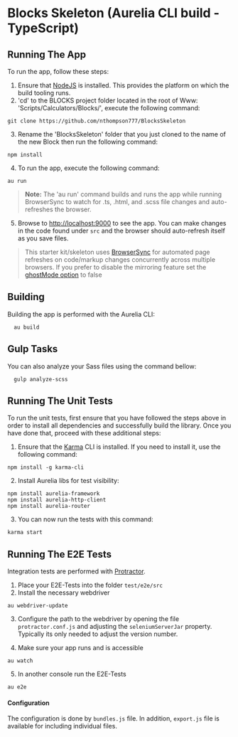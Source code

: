 # Blocks Skeleton (Aurelia CLI build - TypeScript)

## Running The App

To run the app, follow these steps:

1. Ensure that [NodeJS](http://nodejs.org/) is installed. This provides the platform on which the build tooling runs.
2. 'cd' to the BLOCKS project folder located in the root of Www: 'Scripts/Calculators/Blocks/', execute the following command:

  ```shell
  git clone https://github.com/nthompson777/BlocksSkeleton
  ```
3. Rename the 'BlocksSkeleton' folder that you just cloned to the name of the new Block then run the following command:

  ```shell
  npm install
  ```
4. To run the app, execute the following command:

  ```shell
  au run
  ```
  >**Note:** The 'au run' command builds and runs the app while running BrowserSync to watch for .ts, .html, and .scss file changes and auto-refreshes the browser.

5. Browse to [http://localhost:9000](http://localhost:9000) to see the app. You can make changes in the code found under `src` and the browser should auto-refresh itself as you save files.

> This starter kit/skeleton uses [BrowserSync](http://www.browsersync.io/) for automated page refreshes on code/markup changes concurrently across multiple browsers. If you prefer to disable the mirroring feature set the [ghostMode option](http://www.browsersync.io/docs/options/#option-ghostMode) to false


## Building
Building the app is performed with the Aurelia CLI:

  ```shell
    au build
  ```

## Gulp Tasks
You can also analyze your Sass files using the command bellow:

  ```shell
    gulp analyze-scss
  ```

## Running The Unit Tests

To run the unit tests, first ensure that you have followed the steps above in order to install all dependencies and successfully build the library. Once you have done that, proceed with these additional steps:

1. Ensure that the [Karma](http://karma-runner.github.io/) CLI is installed. If you need to install it, use the following command:

  ```shell
  npm install -g karma-cli
  ```
2. Install Aurelia libs for test visibility:

```shell
npm install aurelia-framework
npm install aurelia-http-client
npm install aurelia-router
```
3. You can now run the tests with this command:

  ```shell
  karma start
  ```

## Running The E2E Tests
Integration tests are performed with [Protractor](http://angular.github.io/protractor/#/).

1. Place your E2E-Tests into the folder ```test/e2e/src```
2. Install the necessary webdriver

  ```shell
  au webdriver-update
  ```

3. Configure the path to the webdriver by opening the file ```protractor.conf.js``` and adjusting the ```seleniumServerJar``` property. Typically its only needed to adjust the version number.

4. Make sure your app runs and is accessible

  ```shell
  au watch
  ```

5. In another console run the E2E-Tests

  ```shell
  au e2e
  ```

#### Configuration
The configuration is done by ```bundles.js``` file.
In addition, ```export.js``` file is available for including individual files.
